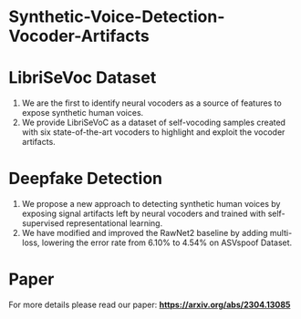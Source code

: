 # Synthetic-Voice-Detection-Vocoder-Artifacts

# LibriSeVoc Dataset
1. We are the first to identify neural vocoders as a source of features to expose synthetic human voices.
2. We provide LibriSeVoC as a dataset of self-vocoding samples created with six state-of-the-art vocoders to highlight and exploit the vocoder artifacts.

# Deepfake Detection
1. We propose a new approach to detecting synthetic human voices by exposing signal artifacts left by neural vocoders and trained with self-supervised representational learning.
2. We have modified and improved the RawNet2 baseline by adding multi-loss, lowering the error rate from 6.10% to 4.54% on ASVspoof Dataset.

# Paper
For more details please read our paper: **https://arxiv.org/abs/2304.13085**

